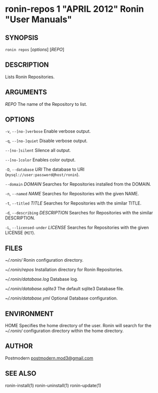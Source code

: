 # ronin-repos 1 "APRIL 2012" Ronin "User Manuals"

## SYNOPSIS

`ronin repos` [*options*] [*REPO*]

## DESCRIPTION

Lists Ronin Repositories.

## ARGUMENTS

*REPO*
	The name of the Repository to list.

## OPTIONS

`-v`, `--[no-]verbose`
	Enable verbose output.

`-q`, `--[no-]quiet`
	Disable verbose output.

`--[no-]silent`
	Silence all output.

`--[no-]color`
	Enables color output.

`-D`, `--database` *URI*
	The database to URI (`mysql://user:password@host/ronin`).

`--domain` *DOMAIN*
	Searches for Repositories installed from the DOMAIN.

`-n`, `--named` *NAME*
	Searches for Repositories with the given NAME.

`-t`, `--titled` *TITLE*
	Searches for Repositories with the similar TITLE.

`-d`, `--describing` *DESCRIPTION*
	Searches for Repositories with the similar DESCRIPTION.

`-L`, `--licensed-under` *LICENSE*
	Searches for Repositories with the given LICENSE (`MIT`).

## FILES

*~/.ronin/*
	Ronin configuration directory.

*~/.ronin/repos*
	Installation directory for Ronin Repositories.

*~/.ronin/database.log*
	Database log.

*~/.ronin/database.sqlite3*
	The default sqlite3 Database file.

*~/.ronin/database.yml*
	Optional Database configuration.

## ENVIRONMENT

HOME
	Specifies the home directory of the user. Ronin will search for the
	*~/.ronin/* configuration directory within the home directory.

## AUTHOR

Postmodern <postmodern.mod3@gmail.com>

## SEE ALSO

ronin-install(1) ronin-uninstall(1) ronin-update(1)
